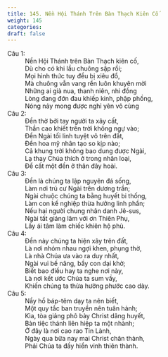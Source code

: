 ```yaml
---
title: 145. Nền Hội Thánh Trên Bàn Thạch Kiên Cố
weight: 145
categories: 
draft: false
---
```

<dl><dt>Câu 1:</dt><dd data-verse="1">Nền Hội Thánh trên Bàn Thạch kiên cố, <br/>Dù cho có khi lầu chuông sập rồi; <br/>Mọi hình thức tuy đều bị xiêu đổ, <br/>Mà chuông vẫn vang rền luôn khuyên mời <br/>Những ai già nua, thanh niên, nhi đồng <br/>Lòng đang đớn đau khiếp kinh, phập phồng, <br/>Nóng nảy mong được nghỉ yên vô cùng </dd><dt>Câu 2:</dt><dd data-verse="2">Đền thờ bởi tay người ta xây cất, <br/>Thần cao khiết trên trời không ngự vào; <br/>Đền Ngài tối linh tuyệt vô trên đất, <br/>Đền hoa mỹ nhân tạo so kịp nào; <br/>Cả khung trời không bao dung được Ngài, <br/>Lạ thay Chúa thích ở trong nhân loại, <br/>Để cất một đền ở thân đây hoài. </dd><dt>Câu 3:</dt><dd data-verse="3">Đền là chúng ta lập nguyên đá sống, <br/>Làm nơi trú cư Ngài trên dương trần; <br/>Ngài chuộc chúng ta bằng huyết bi thống, <br/>Làm con kế nghiệp thừa hưởng linh phần; <br/>Nếu hai người chung nhân danh Jê-sus, <br/>Ngài tất giáng lâm với ơn Thiên Phụ, <br/>Lấy ái tâm làm chiếc khiên hộ phù. </dd><dt>Câu 4:</dt><dd data-verse="4">Đền này chúng ta hiện xây trên đất, <br/>Là nơi nhóm nhau ngợi khen, phụng thờ, <br/>Là nhà Chúa ưa vào ra duy nhất, <br/>Ngài vui bế nâng, bầy con dại khờ; <br/>Biết bao điều hay ta nghe nơi này, <br/>Là nơi kết ước Chúa ta sum vầy, <br/>Khiến chúng ta thừa hưởng phước cao dày. </dd><dt>Câu 5:</dt><dd data-verse="5">Nầy hồ báp-têm dạy ta nên biết, <br/>Một quy tắc ban truyền nên tuân hành; <br/>Kìa, tòa giảng phô bày Christ dâng huyết, <br/>Bàn tiệc thánh liên hiệp ta một nhành; <br/>Ở đây là nơi cao rao Tin Lành, <br/>Ngày qua bữa nay mai Christ chân thành, <br/>Phải Chúa ta đầy hiển vinh thiên thành. </dd></dl>